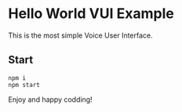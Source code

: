 # Hello World VUI Example

This is the most simple Voice User Interface.

## Start

```
npm i
npm start
```

Enjoy and happy codding!
